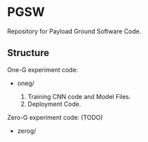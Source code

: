 # PGSW
Repository for Payload Ground Software Code.

## Structure 

One-G experiment code: 

- oneg/

    1. Training CNN code and Model Files.
    2. Deployment Code. 

Zero-G experiment code: (TODO) 

- zerog/


